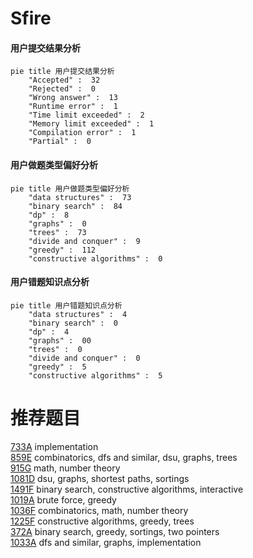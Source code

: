 # Sfire

<!-- tabs:start -->



#### **用户提交结果分析**

```mermaid
pie title 用户提交结果分析
    "Accepted" :  32
    "Rejected" :  0
    "Wrong answer" :  13
    "Runtime error" :  1
    "Time limit exceeded" :  2
    "Memory limit exceeded" :  1
    "Compilation error" :  1
    "Partial" :  0
```

#### **用户做题类型偏好分析**

```mermaid
pie title 用户做题类型偏好分析
    "data structures" :  73
    "binary search" :  84
    "dp" :  8
    "graphs" :  0
    "trees" :  73
    "divide and conquer" :  9
    "greedy" :  112
    "constructive algorithms" :  0
```
#### **用户错题知识点分析**

```mermaid
pie title 用户错题知识点分析
    "data structures" :  4
    "binary search" :  0
    "dp" :  4
    "graphs" :  00
    "trees" :  0
    "divide and conquer" :  0
    "greedy" :  5
    "constructive algorithms" :  5
```



<!-- tabs:end -->
# 推荐题目
[733A](https://codeforces.com/contest/733/problem/A)		implementation		  
[859E](https://codeforces.com/contest/859/problem/E)		combinatorics,
                        dfs and similar,
                        dsu,
                        graphs,
                        trees		  
[915G](https://codeforces.com/contest/915/problem/G)		math,
                        number theory		  
[1081D](https://codeforces.com/contest/1081/problem/D)		dsu,
                        graphs,
                        shortest paths,
                        sortings		  
[1491F](https://codeforces.com/contest/1491/problem/F)		binary search,
                        constructive algorithms,
                        interactive		  
[1019A](https://codeforces.com/contest/1019/problem/A)		brute force,
                        greedy		  
[1036F](https://codeforces.com/contest/1036/problem/F)		combinatorics,
                        math,
                        number theory		  
[1225F](https://codeforces.com/contest/1225/problem/F)		constructive algorithms,
                        greedy,
                        trees		  
[372A](https://codeforces.com/contest/372/problem/A)		binary search,
                        greedy,
                        sortings,
                        two pointers		  
[1033A](https://codeforces.com/contest/1033/problem/A)		dfs and similar,
                        graphs,
                        implementation		  
